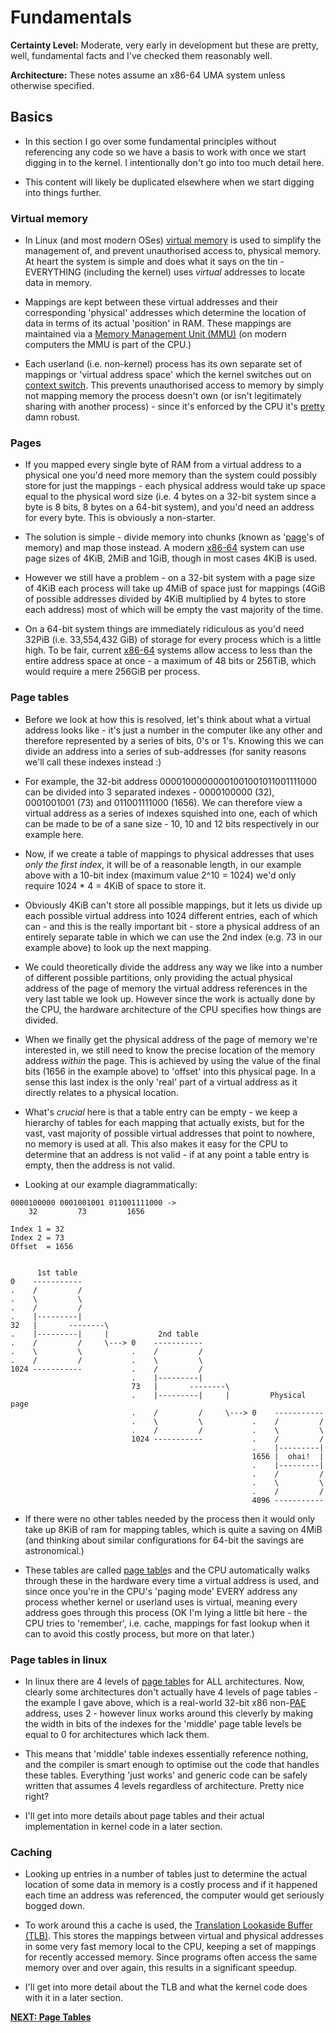 # Fundamentals

__Certainty Level:__ Moderate, very early in development but these are pretty,
well, fundamental facts and I've checked them reasonably well.

__Architecture:__ These notes assume an x86-64 UMA system unless otherwise
specified.

## Basics

* In this section I go over some fundamental principles without referencing any
  code so we have a basis to work with once we start digging in to the kernel. I
  intentionally don't go into too much detail here.

* This content will likely be duplicated elsewhere when we start digging into
  things further.

### Virtual memory

* In Linux (and most modern OSes) [virtual memory][virtual-memory] is used to
  simplify the management of, and prevent unauthorised access to, physical
  memory. At heart the system is simple and does what it says on the tin -
  EVERYTHING (including the kernel) uses _virtual_ addresses to locate data in
  memory.

* Mappings are kept between these virtual addresses and their corresponding
  'physical' addresses which determine the location of data in terms of its
  actual 'position' in RAM. These mappings are maintained via a
  [Memory Management Unit (MMU)][mmu] (on modern computers the MMU is part of
  the CPU.)

* Each userland (i.e. non-kernel) process has its own separate set of mappings
  or 'virtual address space' which the kernel switches out on
  [context switch][context-switch]. This prevents unauthorised access to memory
  by simply not mapping memory the process doesn't own (or isn't legitimately
  sharing with another process) - since it's enforced by the CPU it's
  [pretty][rowhammer] damn robust.

### Pages

* If you mapped every single byte of RAM from a virtual address to a physical
  one you'd need more memory than the system could possibly store for just the
  mappings - each physical address would take up space equal to the physical
  word size (i.e. 4 bytes on a 32-bit system since a byte is 8 bits, 8 bytes on
  a 64-bit system), and you'd need an address for every byte. This is obviously
  a non-starter.

* The solution is simple - divide memory into chunks (known as '[page][page]'s
  of memory) and map those instead. A modern [x86-64][x86-64] system can use
  page sizes of 4KiB, 2MiB and 1GiB, though in most cases 4KiB is used.

* However we still have a problem - on a 32-bit system with a page size of 4KiB
  each process will take up 4MiB of space just for mappings (4GiB of possible
  addresses divided by 4KiB multiplied by 4 bytes to store each address) most of
  which will be empty the vast majority of the time.

* On a 64-bit system things are immediately ridiculous as you'd need 32PiB
  (i.e. 33,554,432 GiB) of storage for every process which is a little high. To
  be fair, current [x86-64][x86-64] systems allow access to less than the entire
  address space at once - a maximum of 48 bits or 256TiB, which would require a
  mere 256GiB per process.

### Page tables

* Before we look at how this is resolved, let's think about what a virtual
  address looks like - it's just a number in the computer like any other and
  therefore represented by a series of bits, 0's or 1's. Knowing this we can
  divide an address into a series of sub-addresses (for sanity reasons we'll
  call these indexes instead :)

* For example, the 32-bit address 00001000000001001001011001111000 can be
  divided into 3 separated indexes - 0000100000 (32), 0001001001 (73) and
  011001111000 (1656). We can therefore view a virtual address as a series of
  indexes squished into one, each of which can be made to be of a sane size -
  10, 10 and 12 bits respectively in our example here.

* Now, if we create a table of mappings to physical addresses that uses _only
  the first index_, it will be of a reasonable length, in our example above with
  a 10-bit index (maximum value 2^10 = 1024) we'd only require 1024 * 4 = 4KiB
  of space to store it.

* Obviously 4KiB can't store all possible mappings, but it lets us divide up
  each possible virtual address into 1024 different entries, each of which can
  \- and this is the really important bit \- store a physical address of an
  entirely separate table in which we can use the 2nd index (e.g. 73 in our
  example above) to look up the next mapping.

* We could theoretically divide the address any way we like into a number of
  different possible partitions, only providing the actual physical address of
  the page of memory the virtual address references in the very last table we
  look up. However since the work is actually done by the CPU, the hardware
  architecture of the CPU specifies how things are divided.

* When we finally get the physical address of the page of memory we're
  interested in, we still need to know the precise location of the memory
  address _within_ the page. This is achieved by using the value of the final
  bits (1656 in the example above) to 'offset' into this physical page. In a
  sense this last index is the only 'real' part of a virtual address as it
  directly relates to a physical location.

* What's _crucial_ here is that a table entry can be empty - we keep a hierarchy
  of tables for each mapping that actually exists, but for the vast, vast
  majority of possible virtual addresses that point to nowhere, no memory is
  used at all. This also makes it easy for the CPU to determine that an address
  is not valid - if at any point a table entry is empty, then the address is not
  valid.

* Looking at our example diagrammatically:

```
0000100000 0001001001 011001111000 ->
    32         73         1656

Index 1 = 32
Index 2 = 73
Offset  = 1656


      1st table
0    -----------
.    /         /
.    \         \
.    /         /
.    |---------|
32   |       --------\
.    |---------|     |           2nd table
.    /         /     \---> 0    -----------
.    \         \           .    /         /
.    /         /           .    \         \
1024 -----------           .    /         /
                           .    |---------|
                           73   |       --------\
                           .    |---------|     |         Physical page
                           .    /         /     \---> 0    -----------
                           .    \         \           .    /         /
                           .    /         /           .    \         \
                           1024 -----------           .    /         /
                                                      .    |---------|
                                                      1656 |  ohai!  |
                                                      .    |---------|
                                                      .    /         /
                                                      .    \         \
                                                      .    /         /
                                                      4096 -----------
```

* If there were no other tables needed by the process then it would only take up
  8KiB of ram for mapping tables, which is quite a saving on 4MiB (and thinking
  about similar configurations for 64-bit the savings are astronomical.)

* These tables are called [page table][page-table]s and the CPU automatically
  walks through these in the hardware every time a virtual address is used, and
  since once you're in the CPU's 'paging mode' EVERY address any process whether
  kernel or userland uses is virtual, meaning every address goes through this
  process (OK I'm lying a little bit here - the CPU tries to 'remember',
  i.e. cache, mappings for fast lookup when it can to avoid this costly process,
  but more on that later.)

### Page tables in linux

* In linux there are 4 levels of [page table][page-table]s for ALL
  architectures. Now, clearly some architectures don't actually have 4 levels of
  page tables - the example I gave above, which is a real-world 32-bit x86
  non-[PAE][pae] address, uses 2 - however linux works around this cleverly by
  making the width in bits of the indexes for the 'middle' page table levels be
  equal to 0 for architectures which lack them.

* This means that 'middle' table indexes essentially reference nothing, and the
  compiler is smart enough to optimise out the code that handles these
  tables. Everything 'just works' and generic code can be safely written that
  assumes 4 levels regardless of architecture. Pretty nice right?

* I'll get into more details about page tables and their actual implementation
  in kernel code in a later section.

### Caching

* Looking up entries in a number of tables just to determine the actual location
  of some data in memory is a costly process and if it happened each time an
  address was referenced, the computer would get seriously bogged down.

* To work around this a cache is used, the
  [Translation Lookaside Buffer (TLB)][tlb]. This stores the mappings between
  virtual and physical addresses in some very fast memory local to the CPU,
  keeping a set of mappings for recently accessed memory. Since programs often
  access the same memory over and over again, this results in a significant
  speedup.

* I'll get into more detail about the TLB and what the kernel code does with it
  in a later section.

__[NEXT: Page Tables](page-tables.md)__

[virtual-memory]:https://en.wikipedia.org/wiki/Virtual_memory
[mmu]:https://en.wikipedia.org/wiki/Memory_management_unit
[context-switch]:https://en.wikipedia.org/wiki/Context_switch
[rowhammer]:https://en.wikipedia.org/wiki/Row_hammer
[page]:https://en.wikipedia.org/wiki/Page_(computer_memory)
[x86-64]:https://en.wikipedia.org/wiki/X86-64
[page-table]:https://en.wikipedia.org/wiki/Page_table
[pae]:https://en.wikipedia.org/wiki/Physical_Address_Extension
[tlb]:https://en.wikipedia.org/wiki/Translation_lookaside_buffer
